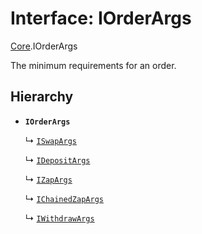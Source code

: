 # Interface: IOrderArgs

[Core](../modules/Core.md).IOrderArgs

The minimum requirements for an order.

## Hierarchy

- **`IOrderArgs`**

  ↳ [`ISwapArgs`](Core.ISwapArgs.md)

  ↳ [`IDepositArgs`](Core.IDepositArgs.md)

  ↳ [`IZapArgs`](Core.IZapArgs.md)

  ↳ [`IChainedZapArgs`](Core.IChainedZapArgs.md)

  ↳ [`IWithdrawArgs`](Core.IWithdrawArgs.md)
